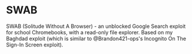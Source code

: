 # SWAB
SWAB (Solitude Without A Browser) - an unblocked Google Search exploit for school Chromebooks, with a read-only file explorer. Based on my Baghdad exploit (which is similar to @Brandon421-ops's Incognito On The Sign-In Screen exploit).
